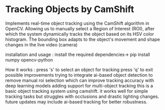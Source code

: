 # Tracking Objects by CamShift
 Implements real-time object tracking using the CamShift algorithm in OpenCV. Allowing us to manually select a Region of Interest (ROI), after which the system dynamically tracks the object based on its HSV color histogram. The bounding box adapts to the object's movement and shape changes in the live video (camera)

installation and usage : 
 install the required dependencies-> pip install numpy opencv-python

How it works : 
press 's' to select an object for tracking
press 'q' to exit
possible improvements
trying to integrate ai-based object detection to remove manual roi selection which can improve tracking accuracy with deep learning models adding support for multi-object tracking this is a basic object tracking system using camshift. it works well for simple tracking tasks but struggles with occlusions and drastic lighting changes. future updates may include ai-based tracking for better robustness.
